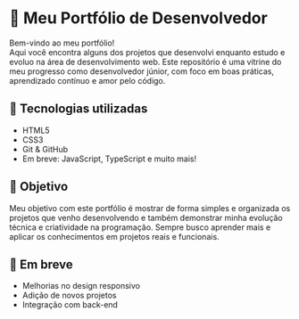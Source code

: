 # 💼 Meu Portfólio de Desenvolvedor

Bem-vindo ao meu portfólio!  
Aqui você encontra alguns dos projetos que desenvolvi enquanto estudo e evoluo na área de desenvolvimento web. Este repositório é uma vitrine do meu progresso como desenvolvedor júnior, com foco em boas práticas, aprendizado contínuo e amor pelo código.

## 🚀 Tecnologias utilizadas

- HTML5  
- CSS3    
- Git & GitHub  
- Em breve: JavaScript, TypeScript e muito mais!

## 🎯 Objetivo

Meu objetivo com este portfólio é mostrar de forma simples e organizada os projetos que venho desenvolvendo e também demonstrar minha evolução técnica e criatividade na programação. Sempre busco aprender mais e aplicar os conhecimentos em projetos reais e funcionais.

## 📌 Em breve

- Melhorias no design responsivo  
- Adição de novos projetos  
- Integração com back-end
